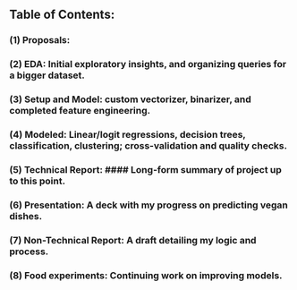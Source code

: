 ## Table of Contents:
### (1) Proposals:
### (2) EDA: Initial exploratory insights, and organizing queries for a bigger dataset.
### (3) Setup and Model: custom vectorizer, binarizer, and completed feature engineering.
### (4) Modeled: Linear/logit regressions, decision trees, classification, clustering; cross-validation and quality checks.
### (5) Technical Report: ####  Long-form summary of project up to this point.
### (6) Presentation: A deck with my progress on predicting vegan dishes.
### (7) Non-Technical Report: A draft detailing my logic and process.
### (8) Food experiments: Continuing work on improving models.
